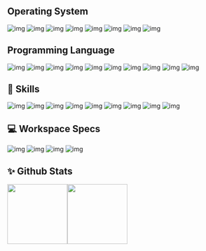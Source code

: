 <!-- ## Hi there 👋 -->

##  Operating System
![img](https://img.shields.io/badge/Kali_Linux-557C94?style=for-the-badge&logo=kali-linux&logoColor=white)
![img](https://img.shields.io/badge/iOS-000000?style=for-the-badge&logo=ios&logoColor=white)
![img](https://img.shields.io/badge/OpenWrt-00B5E2?style=for-the-badge&logo=OpenWrt&logoColor=white)
![img](https://img.shields.io/badge/Windows-0078D6?style=for-the-badge&logo=windows&logoColor=white)
![img](https://img.shields.io/badge/Windows_XP-003399?style=for-the-badge&logo=windows-xp&logoColor=white)
![img](https://img.shields.io/badge/Fedora-294172?style=for-the-badge&logo=fedora&logoColor=white)
![img](https://img.shields.io/badge/Debian-A81D33?style=for-the-badge&logo=debian&logoColor=white)
![img](https://img.shields.io/badge/Android-3DDC84?style=for-the-badge&logo=android&logoColor=white)

## Programming Language
![img](https://img.shields.io/badge/Python-3776AB?style=for-the-badge&logo=python&logoColor=white)
![img](https://img.shields.io/badge/HTML-239120?style=for-the-badge&logo=html5&logoColor=white)
![img](https://img.shields.io/badge/CSS-239120?&style=for-the-badge&logo=css3&logoColor=white)
![img](https://img.shields.io/badge/JavaScript-F7DF1E?style=for-the-badge&logo=javascript&logoColor=black)
![img](https://img.shields.io/badge/Node.js-43853D?style=for-the-badge&logo=node.js&logoColor=white)
![img](https://img.shields.io/badge/C%2B%2B-00599C?style=for-the-badge&logo=c%2B%2B&logoColor=white)
![img](https://img.shields.io/badge/Kotlin-0095D5?&style=for-the-badge&logo=kotlin&logoColor=white)
![img](https://img.shields.io/badge/Go-00ADD8?style=for-the-badge&logo=go&logoColor=white)
![img](https://img.shields.io/badge/Java-ED8B00?style=for-the-badge&logo=openjdk&logoColor=white)
![img](https://img.shields.io/badge/Markdown-000000?style=for-the-badge&logo=markdown&logoColor=white)

## 🚀 Skills
![img](https://img.shields.io/badge/Vue.js-35495E?style=for-the-badge&logo=vue.js&logoColor=4FC08D)
![img](https://img.shields.io/badge/Spring-6DB33F?style=for-the-badge&logo=spring&logoColor=white)
![img](https://img.shields.io/badge/Flask-000000?style=for-the-badge&logo=flask&logoColor=white)
![img](https://img.shields.io/badge/PostgreSQL-316192?style=for-the-badge&logo=postgresql&logoColor=white)
![img](https://img.shields.io/badge/Microsoft_SQL_Server-CC2927?style=for-the-badge&logo=microsoft-sql-server&logoColor=white)
![img](https://img.shields.io/badge/Microsoft_Office-D83B01?style=for-the-badge&logo=microsoft-office&logoColor=white)
![img](https://img.shields.io/badge/Powershell-2CA5E0?style=for-the-badge&logo=powershell&logoColor=white)
![img](https://img.shields.io/badge/json%20web%20tokens-323330?style=for-the-badge&logo=json-web-tokens&logoColor=pink)
![img](https://img.shields.io/badge/Microsoft_Visio-3955A3?style=for-the-badgee&logo=microsoft-visio&logoColor=white)
## 💻 Workspace Specs
![img](https://img.shields.io/badge/NVIDIA-RTX4060-76B900?style=for-the-badge&logo=nvidia&logoColor=white)
![img](https://img.shields.io/badge/Intel-Core_i7_13th-0071C5?style=for-the-badge&logo=intel&logoColor=white)
![img](https://img.shields.io/badge/Windows-ROG_Strix_G16_2023-0078D6?style=for-the-badge&logo=windows&logoColor=white)
![img](https://img.shields.io/badge/Apple-iPhone_SE_2nd_-999999?style=for-the-badge&logo=apple&logoColor=white)
## ✨ Github Stats
<div align="left">
<img align="" height="137px" src="https://github-readme-stats.vercel.app/api?username=inuyume&hide_title=true&hide_border=true&show_icons=true&locale=cn" /><img align="" height="137px" src="https://github-readme-stats.vercel.app/api/top-langs/?username=inuyume&hide_title=true&hide_border=true&layout=compact" />
</div>


<!--
**inuyume/inuyume** is a ✨ _special_ ✨ repository because its `README.md` (this file) appears on your GitHub profile.

Here are some ideas to get you started:

- 🔭 I’m currently working on ...
- 🌱 I’m currently learning ...
- 👯 I’m looking to collaborate on ...
- 🤔 I’m looking for help with ...
- 💬 Ask me about ...
- 📫 How to reach me: ...
- 😄 Pronouns: ...
- ⚡ Fun fact: ...
-->
